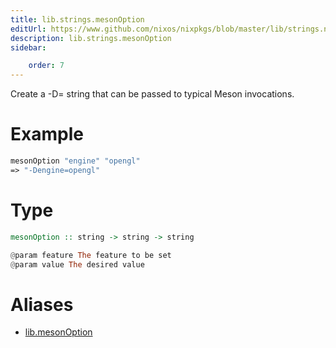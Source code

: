 ```yaml
---
title: lib.strings.mesonOption
editUrl: https://www.github.com/nixos/nixpkgs/blob/master/lib/strings.nix#L1072C17
description: lib.strings.mesonOption
sidebar:

    order: 7
---
```


Create a -D<feature>=<value> string that can be passed to typical Meson
invocations.

# Example

```nix
mesonOption "engine" "opengl"
=> "-Dengine=opengl"
```

# Type

```haskell
mesonOption :: string -> string -> string

@param feature The feature to be set
@param value The desired value
```


# Aliases

- [lib.mesonOption](reference/lib/lib-mesonOption)


